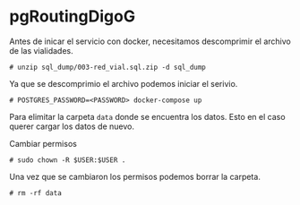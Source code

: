 # pgRoutingDigoG

Antes de inicar el servicio con docker, necesitamos descomprimir el archivo de las vialidades.

```
# unzip sql_dump/003-red_vial.sql.zip -d sql_dump
```

Ya que se descomprimio el archivo podemos iniciar el serivio.

```
# POSTGRES_PASSWORD=<PASSWORD> docker-compose up
```

Para elimitar la carpeta `data` donde se encuentra los datos. Esto en el caso querer cargar los datos de nuevo.

Cambiar permisos

```
# sudo chown -R $USER:$USER .
```

Una vez que se cambiaron los permisos podemos borrar la carpeta.
```
# rm -rf data
```
